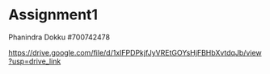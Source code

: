 # Assignment1

Phanindra Dokku 
#700742478

https://drive.google.com/file/d/1xIFPDPkjfJyVREtGOYsHjFBHbXvtdqJb/view?usp=drive_link
